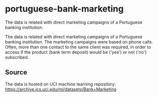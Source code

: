 # portuguese-bank-marketing
The data is related with direct marketing campaigns of a Portuguese banking institution.

The data is related with direct marketing campaigns of a Portuguese banking institution. The marketing campaigns were based on phone calls. Often, more than one contact to the same client was required, in order to access if the product (bank term deposit) would be ('yes') or not ('no') subscribed.

## Source
The data is hosted on UCI machine learning repository:
https://archive.ics.uci.edu/ml/datasets/Bank+Marketing

